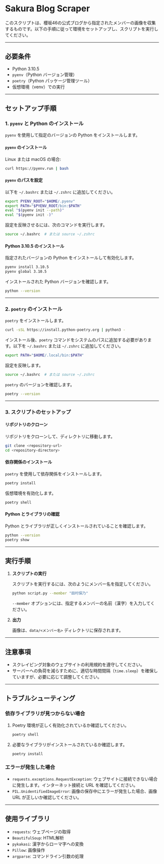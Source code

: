 
# Sakura Blog Scraper

このスクリプトは、櫻坂46の公式ブログから指定されたメンバーの画像を収集するものです。以下の手順に従って環境をセットアップし、スクリプトを実行してください。

---

## 必要条件

- Python 3.10.5
- `pyenv`（Python バージョン管理）
- `poetry`（Python パッケージ管理ツール）
- 仮想環境（venv）での実行

---

## セットアップ手順

### 1. `pyenv` と Python のインストール

`pyenv` を使用して指定のバージョンの Python をインストールします。

#### **`pyenv` のインストール**

Linux または macOS の場合:

```bash
curl https://pyenv.run | bash
```

#### **`pyenv` のパスを設定**

以下を `~/.bashrc` または `~/.zshrc` に追加してください。

```bash
export PYENV_ROOT="$HOME/.pyenv"
export PATH="$PYENV_ROOT/bin:$PATH"
eval "$(pyenv init --path)"
eval "$(pyenv init -)"
```

設定を反映させるには、次のコマンドを実行します。

```bash
source ~/.bashrc  # または source ~/.zshrc
```

#### **Python 3.10.5 のインストール**

指定されたバージョンの Python をインストールして有効化します。

```bash
pyenv install 3.10.5
pyenv global 3.10.5
```

インストールされた Python バージョンを確認します。

```bash
python --version
```

---

### 2. `poetry` のインストール

`poetry` をインストールします。

```bash
curl -sSL https://install.python-poetry.org | python3 -
```

インストール後、`poetry` コマンドをシステムのパスに追加する必要があります。以下を `~/.bashrc` または `~/.zshrc` に追加してください。

```bash
export PATH="$HOME/.local/bin:$PATH"
```

設定を反映します。

```bash
source ~/.bashrc  # または source ~/.zshrc
```

`poetry` のバージョンを確認します。

```bash
poetry --version
```

---

### 3. スクリプトのセットアップ

#### **リポジトリのクローン**

リポジトリをクローンして、ディレクトリに移動します。

```bash
git clone <repository-url>
cd <repository-directory>
```

#### **依存関係のインストール**

`poetry` を使用して依存関係をインストールします。

```bash
poetry install
```

仮想環境を有効化します。

```bash
poetry shell
```

#### **Python とライブラリの確認**

Python とライブラリが正しくインストールされていることを確認します。

```bash
python --version
poetry show
```

---

## 実行手順

1. **スクリプトの実行**

   スクリプトを実行するには、次のようにメンバー名を指定してください。

   ```bash
   python script.py --member "田村保乃"
   ```

   `--member` オプションには、指定するメンバーの名前（漢字）を入力してください。

2. **出力**

   画像は、`data/<メンバー名>` ディレクトリに保存されます。

---

## 注意事項

- スクレイピング対象のウェブサイトの利用規約を遵守してください。
- サーバーへの負荷を減らすために、適切な時間間隔（`time.sleep`）を確保していますが、必要に応じて調整してください。

---

## トラブルシューティング

### 依存ライブラリが見つからない場合

1. Poetry 環境が正しく有効化されているか確認してください。

   ```bash
   poetry shell
   ```

2. 必要なライブラリがインストールされているか確認します。

   ```bash
   poetry install
   ```

### エラーが発生した場合

- `requests.exceptions.RequestException`: ウェブサイトに接続できない場合に発生します。インターネット接続と URL を確認してください。
- `PIL.UnidentifiedImageError`: 画像の保存中にエラーが発生した場合、画像 URL が正しいか確認してください。

---

## 使用ライブラリ

- `requests`: ウェブページの取得
- `BeautifulSoup`: HTML解析
- `pykakasi`: 漢字からローマ字への変換
- `Pillow`: 画像操作
- `argparse`: コマンドライン引数の処理
